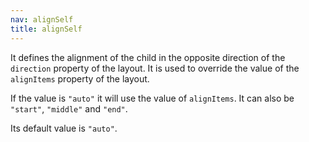 ```yaml
---
nav: alignSelf
title: alignSelf
---
```


It defines the alignment of the child in the opposite direction of the `direction` property of the layout. It is used to override the value of the `alignItems` property of the layout.

If the value is `"auto"` it will use the value of `alignItems`. It can also be `"start"`, `"middle"` and `"end"`.

Its default value is `"auto"`.
